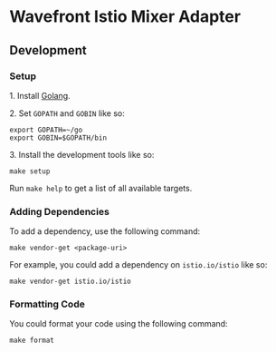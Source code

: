 # Wavefront Istio Mixer Adapter

## Development

### Setup

1\. Install [Golang](https://golang.org/dl/).

2\. Set `GOPATH` and `GOBIN` like so:

```shell
export GOPATH=~/go
export GOBIN=$GOPATH/bin
```

3\. Install the development tools like so:

```shell
make setup
```

Run `make help` to get a list of all available targets.

### Adding Dependencies

To add a dependency, use the following command:

```shell
make vendor-get <package-uri>
```

For example, you could add a dependency on `istio.io/istio` like so:

```shell
make vendor-get istio.io/istio
```

### Formatting Code

You could format your code using the following command:

```shell
make format
```
